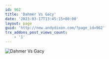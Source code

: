 ```yaml
---
id: 962
title: 'Dahmer Vs Gacy'
date: '2023-03-17T13:45:15+00:00'
layout: page
guid: 'http://new.andydixon.com/?page_id=962'
trx_addons_post_views_count:
    - '1'
---
```


![Dahmer Vs Gacy](https://i0.wp.com/assets.g8x2.ldn.idrivee2-23.com/posters/Dahmer%20Vs%20Gacy%2001.jpg?w=1200&ssl=1 "Dahmer Vs Gacy")